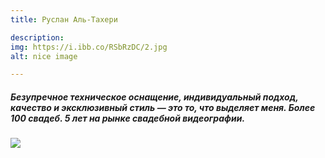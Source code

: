 ```yaml
---
title: Руслан Аль-Тахери

description:
img: https://i.ibb.co/RSbRzDC/2.jpg
alt: nice image

---
```



<div class="block_cont">

<div class="container">
<div class="row">
<div class="col-md-6">

<h5> Безупречное техническое оснащение, индивидуальный подход, качество и эксклюзивный стиль — это то, что выделяет меня. Более 100 свадеб. 5 лет на рынке свадебной видеографии.</h5>

</div>
<div class="col-md-6">


<img src="https://i.ibb.co/RSbRzDC/2.jpg" class="img_content"/>

</div>

</div>
</div></div>